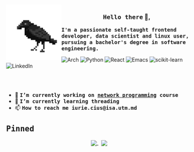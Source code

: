 <img width="150px" align="left" src="https://raw.githubusercontent.com/IuraCPersonal/IuraCPersonal/main/crow.gif">

<h3 align="center"><samp>Hello there</samp> 👋,</h3>

<b><samp>I'm a passionate self-taught frontend developer, data scientist and linux user, pursuing a bachelor's degree in software engineering.</samp></b>

![Arch](https://img.shields.io/badge/Arch%20Linux-1793D1?logo=arch-linux&logoColor=fff&style=for-the-badge)
![Python](https://img.shields.io/badge/python-3670A0?style=for-the-badge&logo=python&logoColor=ffdd54)
![React](https://img.shields.io/badge/react-%2320232a.svg?style=for-the-badge&logo=react&logoColor=%2361DAFB)
![Emacs](https://img.shields.io/badge/Emacs-%237F5AB6.svg?&style=for-the-badge&logo=gnu-emacs&logoColor=white)
![scikit-learn](https://img.shields.io/badge/scikit--learn-%23F7931E.svg?style=for-the-badge&logo=scikit-learn&logoColor=white)
![LinkedIn](https://img.shields.io/badge/linkedin-%230077B5.svg?style=for-the-badge&logo=linkedin&logoColor=white)

<br />
<br />


<ul>
   <li>🔭 <b><samp>I’m currently working on <a href="https://github.com/IuraCPersonal/network-programming">network programming</a> course</samp></b></li>
   <li>🌱 <b><samp>I’m currently learning <b>threading</b></samp></b></li>
   <li>📫 <b><samp>How to reach me <b>iurie.cius@isa.utm.md</b></samp></b></li>
</ul>

<h2><samp> Pinned </samp></h2> 

<p align="center">
   <a href="https://github.com/IuraCPersonal/dining-hall-component">
      <img width='49%' align="center"src="https://github-readme-stats.vercel.app/api/pin/?username=IuraCPersonal&repo=dining-hall-component&border_color=c0caf5&bg_color=1a1b26&title_color=f7768e&text_color=a9b1d6&icon_color=9ece6a" />
   </a>
   <span>&nbsp;</span>
   <a href="https://github.com/IuraCPersonal/kitchen-component">
   <img width='49%' align="center"src="https://github-readme-stats.vercel.app/api/pin/?username=IuraCPersonal&repo=kitchen-component&border_color=c0caf5&bg_color=1a1b26&title_color=f7768e&text_color=a9b1d6&icon_color=9ece6a" />
   </a>
</p>
